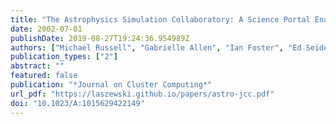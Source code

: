 ```yaml
---
title: "The Astrophysics Simulation Collaboratory: A Science Portal Enabling Community Software Development"
date: 2002-07-01
publishDate: 2019-08-27T19:24:36.954989Z
authors: ["Michael Russell", "Gabrielle Allen", "Ian Foster", "Ed Seidel", "Jason Novotny", "John Shalf", "Gregor von Laszewski", "Greg Daues"]
publication_types: ["2"]
abstract: ""
featured: false
publication: "*Journal on Cluster Computing*"
url_pdf: "https://laszewski.github.io/papers/astro-jcc.pdf"
doi: "10.1023/A:1015629422149"
---
```


